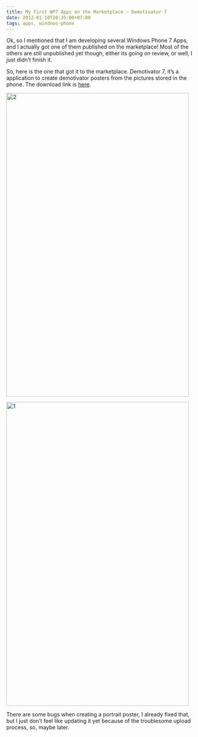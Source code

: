 ```yaml
---
title: My First WP7 Apps on the Marketplace – Demotivator 7
date: 2012-01-10T20:35:00+07:00
tags: apps, windows-phone
---
```


Ok, so I mentioned that I am developing several Windows Phone 7 Apps,
and I actually got one of them published on the marketplace! Most of the
others are still unpublished yet though, either its going on review, or
well, I just didn’t finish it.

So, here is the one that got it to the marketplace. Demotivator 7, it’s
a application to create demotivator posters from the pictures stored in
the phone. The download link is [here][store].

<a href="http://www.flickr.com/photos/hendra2392/6672744873/" title="2 by p.hdra, on Flickr"><img src="http://farm8.staticflickr.com/7158/6672744873_a06b651ce4_b.jpg" width="480" height="800" alt="2"></a>

<a href="http://www.flickr.com/photos/hendra2392/6672743421/" title="1 by p.hdra, on Flickr"><img src="http://farm8.staticflickr.com/7149/6672743421_d035f82905_b.jpg" width="480" height="800" alt="1"></a>

There are some bugs when creating a portrait poster, I already fixed
that, but I just don’t feel like updating it yet because of the
troublesome upload process, so, maybe later.

[store]: http://www.windowsphone.com/en-US/apps/f7f72a6f-15b6-408c-9b25-80b5651ef501
